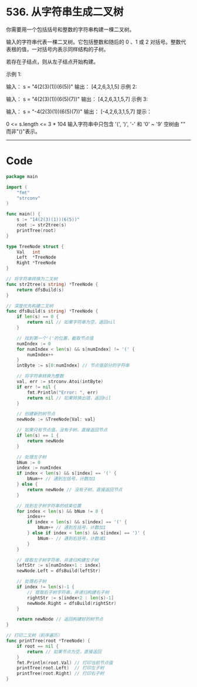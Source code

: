 # 536. 从字符串生成二叉树

你需要用一个包括括号和整数的字符串构建一棵二叉树。

输入的字符串代表一棵二叉树。它包括整数和随后的 0 、1 或 2 对括号。整数代表根的值，一对括号内表示同样结构的子树。

若存在子结点，则从左子结点开始构建。

示例 1:

输入： s = "4(2(3)(1))(6(5))"
输出： [4,2,6,3,1,5]
示例 2:

输入： s = "4(2(3)(1))(6(5)(7))"
输出： [4,2,6,3,1,5,7]
示例 3:

输入： s = "-4(2(3)(1))(6(5)(7))"
输出： [-4,2,6,3,1,5,7]
提示：

0 <= s.length <= 3 \* 104
输入字符串中只包含 '(', ')', '-' 和 '0' ~ '9'
空树由 "" 而非"()"表示。

---

# Code

```go
package main

import (
	"fmt"
	"strconv"
)

func main() {
	s := "14(2(3)(1))(6(5))"
	root := str2tree(s)
	printTree(root)
}

type TreeNode struct {
	Val   int
	Left  *TreeNode
	Right *TreeNode
}

// 将字符串转换为二叉树
func str2tree(s string) *TreeNode {
	return dfsBuild(s)
}

// 深度优先构建二叉树
func dfsBuild(s string) *TreeNode {
	if len(s) == 0 {
		return nil // 如果字符串为空，返回nil
	}

	// 找到第一个'('的位置，截取节点值
	numIndex := 0
	for numIndex < len(s) && s[numIndex] != '(' {
		numIndex++
	}
	intByte := s[0:numIndex] // 节点值部分的字符串

	// 将字符串转换为整数
	val, err := strconv.Atoi(intByte)
	if err != nil {
		fmt.Println("Error: ", err)
		return nil // 如果转换出错，返回nil
	}

	// 创建新的树节点
	newNode := &TreeNode{Val: val}

	// 如果只有节点值，没有子树，直接返回节点
	if len(s) == 1 {
		return newNode
	}

	// 处理左子树
	bNum := 0
	index := numIndex
	if index < len(s) && s[index] == '(' {
		bNum++ // 遇到左括号，计数加1
	} else {
		return newNode // 没有子树，直接返回节点
	}

	// 找到左子树字符串的结束位置
	for index < len(s) && bNum != 0 {
		index++
		if index < len(s) && s[index] == '(' {
			bNum++ // 遇到左括号，计数加1
		} else if index < len(s) && s[index] == ')' {
			bNum-- // 遇到右括号，计数减1
		}
	}

	// 提取左子树字符串，并递归构建左子树
	leftStr := s[numIndex+1 : index]
	newNode.Left = dfsBuild(leftStr)

	// 处理右子树
	if index != len(s)-1 {
		// 提取右子树字符串，并递归构建右子树
		rightStr := s[index+2 : len(s)-1]
		newNode.Right = dfsBuild(rightStr)
	}

	return newNode // 返回构建好的树节点
}

// 打印二叉树（前序遍历）
func printTree(root *TreeNode) {
	if root == nil {
		return // 如果节点为空，直接返回
	}
	fmt.Println(root.Val) // 打印当前节点值
	printTree(root.Left)  // 打印左子树
	printTree(root.Right) // 打印右子树
}
```

